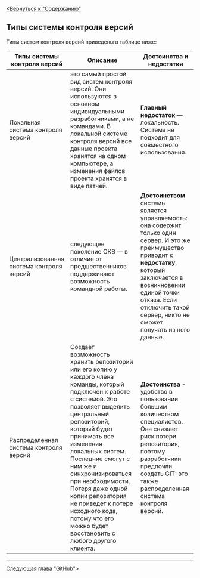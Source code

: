 [<u><Вернуться к "Содержанию" </u>](./readme.md)

## Типы системы контроля версий
Типы систем контроля версий приведены в таблице ниже:

|Типы системы контроля версий|Описание|Достоинства и недостатки|
|-|--------|---|
|Локальная система контроля версий|это самый простой вид систем контроля версий. Они используются в основном индивидуальными разработчиками, а не командами. В локальной системе контроля версий все данные проекта хранятся на одном компьютере, а изменения файлов проекта хранятся в виде патчей.|**Главный недостаток** — локальность. Система не подходит для совместного использования.|
|Централизованная система контроля версий|следующее поколение СКВ — в отличие от предшественников поддерживают возможность командной работы.|**Достоинством** системы является управляемость: она содержит только один сервер. И это же преимущество приводит к **недостатку**, который заключается в возникновении единой точки отказа. Если отключить такой сервер, никто не сможет получать из него данные.|
|Распределенная система контроля версий|Создает возможность хранить репозиторий или его копию у каждого члена команды, который подключен к работе с системой. Это позволяет выделить центральный репозиторий, который будет принимать все изменения локальных систем. Последние смогут с ним же и синхронизироваться при необходимости. Потеря даже одной копии репозитория не приведет к потере исходного кода, потому что его можно будет восстановить с любого другого клиента.|**Достоинства** - удобство в пользовании большим количеством специалистов. Она снижает риск потери репозитория, поэтому разработчики предпочли создать GIT: это также распределенная система контроля версий.|

---
[<u>Следующая глава "GitHub"> </u>](./GitHub.md)